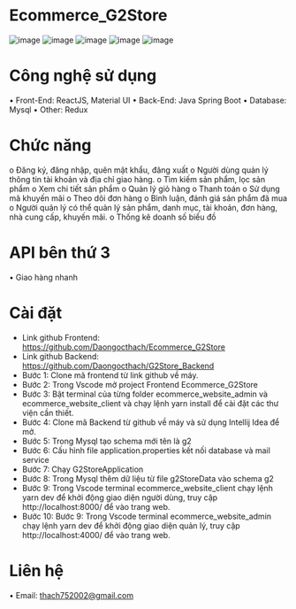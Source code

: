 # Ecommerce_G2Store
![image](https://github.com/Daongocthach/Ecommerce_G2Store/assets/94102125/15f185cb-4013-4c3e-8eda-b84aa24da56d)
![image](https://github.com/Daongocthach/Ecommerce_G2Store/assets/94102125/274fb817-fe83-4287-b271-ec88026cedfa)
![image](https://github.com/Daongocthach/Ecommerce_G2Store/assets/94102125/d5fec857-3172-403e-b88b-cc3034cf7e8e)
![image](https://github.com/Daongocthach/Ecommerce_G2Store/assets/94102125/325c0ee4-a752-4b20-a560-63bdf50f22ab)
![image](https://github.com/user-attachments/assets/b88eae25-345b-4476-9d66-c0269e1177ac)

# Công nghệ sử dụng
•	Front-End: ReactJS, Material UI
•	Back-End: Java Spring Boot
•	Database: Mysql
•	Other: Redux 
# Chức năng
o	Đăng ký, đăng nhập, quên mật khẩu, đăng xuất
o	Người dùng quản lý thông tin tài khoản và địa chỉ giao hàng.
o	Tìm kiếm sản phẩm, lọc sản phẩm
o	Xem chi tiết sản phẩm
o	Quản lý giỏ hàng
o	Thanh toán
o	Sử dụng mã khuyến mãi
o	Theo dõi đơn hàng
o	Bình luận, đánh giá sản phẩm đã mua
o	Người quản lý có thể quản lý sản phẩm, danh mục, tài khoản, đơn hàng, nhà cung cấp, khuyến mãi.
o	Thống kê doanh số biểu đồ
# API bên thứ 3
•	Giao hàng nhanh
# Cài đặt 
-	Link github Frontend: https://github.com/Daongocthach/Ecommerce_G2Store
-	Link github Backend: https://github.com/Daongocthach/G2Store_Backend
-	Bước 1: Clone mã  frontend từ link github về máy.
-	Bước 2: Trong Vscode mở project Frontend Ecommerce_G2Store
-	Bước 3: Bật terminal của từng folder ecommerce_website_admin và ecommerce_website_client và chạy lệnh yarn install để cài đặt các thư viện cần thiết.
-	Bước 4: Clone mã Backend từ github về máy và sử dụng Intellij Idea để mở.
-	Bước 5: Trong Mysql  tạo schema mới tên là g2
-	Bước 6: Cấu hình file application.properties kết nối database và mail service
-	Bước 7: Chạy G2StoreApplication
-	Bước 8: Trong Mysql thêm dữ liệu từ file g2StoreData vào schema g2
-	Bước 9: Trong Vscode terminal ecommerce_website_client chạy lệnh yarn dev để khởi động giao diện người dùng, truy cập http://localhost:8000/ để vào trang web.
-	Bước 10: Bước 9: Trong Vscode terminal ecommerce_website_admin chạy lệnh yarn dev để khởi động giao diện quản lý, truy cập http://localhost:4000/ để vào trang web.
# Liên hệ
•	Email: thach752002@gmail.com


